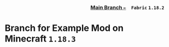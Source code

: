 ### <p align=right>[Main Branch `←`](https://github.com/KrLite/Example-Mod)&emsp;`Fabric` `1.18.2`</p>

# Branch for Example Mod on Minecraft `1.18.3`
